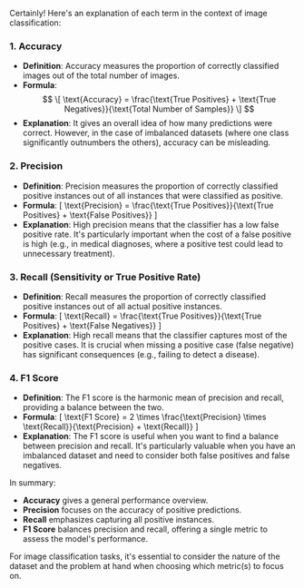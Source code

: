 Certainly! Here's an explanation of each term in the context of image classification:

### 1. **Accuracy**
   - **Definition**: Accuracy measures the proportion of correctly classified images out of the total number of images.
   - **Formula**:   
    $$ \[
     \text{Accuracy} = \frac{\text{True Positives} + \text{True Negatives}}{\text{Total Number of Samples}}
     \]
     $$
   - **Explanation**: It gives an overall idea of how many predictions were correct. However, in the case of imbalanced datasets (where one class significantly outnumbers the others), accuracy can be misleading.

### 2. **Precision**
   - **Definition**: Precision measures the proportion of correctly classified positive instances out of all instances that were classified as positive.
   - **Formula**: 
     \[
     \text{Precision} = \frac{\text{True Positives}}{\text{True Positives} + \text{False Positives}}
     \]
   - **Explanation**: High precision means that the classifier has a low false positive rate. It's particularly important when the cost of a false positive is high (e.g., in medical diagnoses, where a positive test could lead to unnecessary treatment).

### 3. **Recall (Sensitivity or True Positive Rate)**
   - **Definition**: Recall measures the proportion of correctly classified positive instances out of all actual positive instances.
   - **Formula**: 
     \[
     \text{Recall} = \frac{\text{True Positives}}{\text{True Positives} + \text{False Negatives}}
     \]
   - **Explanation**: High recall means that the classifier captures most of the positive cases. It is crucial when missing a positive case (false negative) has significant consequences (e.g., failing to detect a disease).

### 4. **F1 Score**
   - **Definition**: The F1 score is the harmonic mean of precision and recall, providing a balance between the two.
   - **Formula**: 
     \[
     \text{F1 Score} = 2 \times \frac{\text{Precision} \times \text{Recall}}{\text{Precision} + \text{Recall}}
     \]
   - **Explanation**: The F1 score is useful when you want to find a balance between precision and recall. It's particularly valuable when you have an imbalanced dataset and need to consider both false positives and false negatives.

In summary:
- **Accuracy** gives a general performance overview.
- **Precision** focuses on the accuracy of positive predictions.
- **Recall** emphasizes capturing all positive instances.
- **F1 Score** balances precision and recall, offering a single metric to assess the model's performance.

For image classification tasks, it's essential to consider the nature of the dataset and the problem at hand when choosing which metric(s) to focus on.

